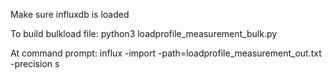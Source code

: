 

Make sure influxdb is loaded 

To build bulkload file:  python3 loadprofile_measurement_bulk.py

At command prompt: influx -import -path=loadprofile_measurement_out.txt -precision s

